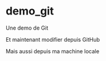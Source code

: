 # demo_git
Une demo de Git


Et maintenant modifier depuis GitHub


Mais aussi depuis ma machine locale 
